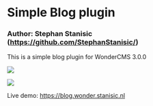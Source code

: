# Simple Blog plugin 
### Author: Stephan Stanisic (https://github.com/StephanStanisic/)

This is a simple blog plugin for WonderCMS 3.0.0

![](https://i.imgur.com/YT2fvUz.jpg)

![](https://t.imgur.com/nseYmjw.jpg)

Live demo: <https://blog.wonder.stanisic.nl>
